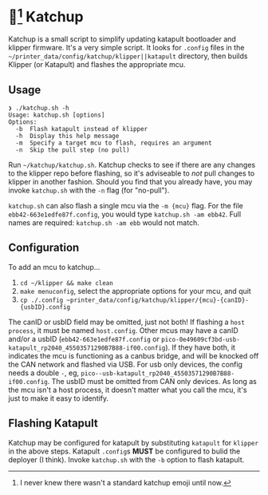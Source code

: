 # 🍅[^1] Katchup
 
Katchup is a small script to simplify updating katapult bootloader and klipper firmware. It's a very simple script. It looks for `.config` files in the `~/printer_data/config/katchup/klipper||katapult` directory, then builds Klipper (or Katapult) and flashes the appropriate mcu.

## Usage

```
❯ ./katchup.sh -h
Usage: katchup.sh [options]
Options:
  -b  Flash katapult instead of klipper
  -h  Display this help message
  -m  Specify a target mcu to flash, requires an argument
  -n  Skip the pull step (no pull)
```

Run `~/katchup/katchup.sh`. Katchup checks to see if there are any changes to the klipper repo before flashing, so it's adviseable to *not* pull changes to klipper in another fashion. Should you find that you already have, you may invoke `katchup.sh` with the `-n` flag (for "no-pull").

`katchup.sh` can also flash a single mcu via the `-m {mcu}` flag. For the file `ebb42-663e1edfe87f.config`, you would type `katchup.sh -am ebb42`. Full names are required: `katchup.sh -am ebb` would not match.

## Configuration

To add an mcu to katchup...

1. `cd ~/klipper && make clean`
2. `make menuconfig`, select the appropriate options for your mcu, and quit
3. `cp ./.config ~printer_data/config/katchup/klipper/{mcu}-{canID}-{usbID}.config`

The canID or usbID field may be omitted, just not both! If flashing a `host process`, it must be named `host.config`. Other mcus may have a canID and/or a usbID (`ebb42-663e1edfe87f.config` or `pico-0e49609cf3bd-usb-katapult_rp2040_45503571290B7B88-if00.config`). If they have both, it indicates the mcu is functioning as a canbus bridge, and will be knocked off the CAN network and flashed via USB. For usb only devices, the config needs a double `-`, eg, `pico--usb-katapult_rp2040_45503571290B7B88-if00.config`. The usbID must be omitted from CAN only devices. As long as the mcu isn't a host process, it doesn't matter what you call the mcu, it's just to make it easy to identify.

## Flashing Katapult

Katchup may be configured for katapult by substituting `katapult` for `klipper` in the above steps. Katapult `.config`s **MUST** be configured to bulid the deployer (I think). Invoke `katchup.sh` with the `-b` option to flash katapult.



[^1]: I never knew there wasn't a standard katchup emoji until now.
